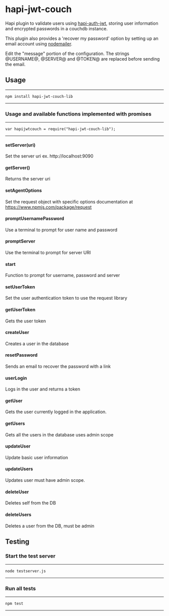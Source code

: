 # hapi-jwt-couch

Hapi plugin to validate users using [hapi-auth-jwt](https://github.com/ryanfitz/hapi-auth-jwt), storing user information and encrypted passwords 
in a couchdb instance. 

This plugin also provides a 'recover my password' option by setting up an email account using [nodemailer](https://github.com/nodemailer/nodemailer).

Edit the "message" portion of the configuration. The strings @USERNAME@, @SERVER@ and @TOKEN@ are replaced before sending the email. 

## Usage 

----
	npm install hapi-jwt-couch-lib
----

### Usage and available functions implemented with promises

----
	var hapijwtcouch = require("hapi-jwt-couch-lib");
----

#### setServer(uri)

Set the server uri ex. http://localhost:9090

#### getServer()

Returns the server uri

#### setAgentOptions

Set the request object with specific options documentation at https://www.npmjs.com/package/request

#### promptUsernamePassword

Use a terminal to prompt for user name and password

#### promptServer

Use the terminal to prompt for server URI

#### start

Function to prompt for username, password and server

#### setUserToken

Set the user authentication token to use the request library

#### getUserToken

Gets the user token

#### createUser

Creates a user in the database

#### resetPassword

Sends an email to recover the password with a link

#### userLogin

Logs in the user and returns a token

#### getUser

Gets the user currently logged in the application.

#### getUsers

Gets all the users in the database uses admin scope

#### updateUser

Update basic user information

#### updateUsers

Updates user must have admin scope. 

#### deleteUser

Deletes self from the DB

#### deleteUsers

Deletes a user from the DB, must be admin

## Testing 

### Start the test server

----
	node testserver.js
----

### Run all tests

----
	npm test
----

